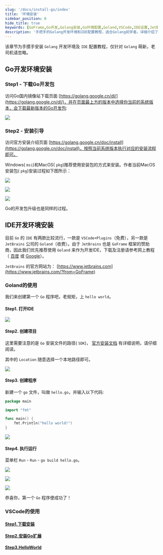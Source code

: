 ```yaml
---
slug: '/docs/install-go/index'
title: '环境安装'
sidebar_position: 0
hide_title: true
keywords: [GoFrame,Go开发,Golang安装,Go环境配置,Goland,VSCode,IDE设置,JetBrains,Go程序,GoFrame框架]
description: '手把手的Golang开发环境和IDE配置教程，适合Golang初学者。详细介绍了如何下载和安装Go开发包，并推荐使用JetBrains的Goland作为开发IDE，支持GoFrame框架开发。此外，还包括VSCode的安装和使用步骤，帮助用户快速构建第一个Go程序。'
---
```


该章节为手摸手安装 `Golang` 开发环境及 `IDE` 配置教程，仅针对 `Golang` 萌新，老司机请忽略。

## Go开发环境安装

### Step1 - 下载Go开发包

访问Go国内镜像站下载页面 [https://golang.google.cn/dl/](https://golang.google.cn/dl/)，并在页面最上方的版本中选择你当前的系统版本，会下载最新版本的Go开发包:

![](/markdown/d3ce7f0e43ebf678adea8db4c46662d5.png)

### Step2 - 安装引导

访问官方安装介绍页面 [https://golang.google.cn/doc/install](https://golang.google.cn/doc/install)，按照当前系统版本执行对应的安装流程即可。

Windows( `msi`)和MacOS( `pkg`)推荐使用安装包的方式来安装。作者当前MacOS安装包( `pkg`)安装过程如下图所示：

![](/markdown/80729ac6360ac646a39b696d32778d66.png)

![](/markdown/afc21d8598a0bef86c1a53c8e6784bb6.png)

![](/markdown/f3f59daf118e34e16a920bcdcf6391de.png)

Go的开发包升级也是同样的过程。

## IDE开发环境安装

目前 `Go` 的 `IDE` 有两款比较流行，一款是 `VSCode+Plugins`（免费），另一款是 `JetBrains` 公司的 `Goland`（收费）。由于 `JetBrains` 也是 `GoFrame` 框架的赞助商，因此我们优先推荐使用 `Goland` 来作为开发IDE，下载及注册请参考网上教程（ [百度](https://www.baidu.com/s?wd=goland%20安装) 或 [Google](https://www.google.com/search?q=goland+安装)）。

`JetBrains` 的官方网站为： [https://www.jetbrains.com](https://www.jetbrains.com/?from=GoFrame)

### Goland的使用

我们来创建第一个 `Go` 程序吧，老规矩，上 `hello world`。

#### Step1. 打开IDE

![](/markdown/53e952d14b92225b865b2bca6aab7cd2.png)

#### Step2. 创建项目

这里需要注意的是 `Go` 安装文件的路径( `SDK`)， [官方安装文档](https://golang.google.cn/doc/install) 有详细说明，请仔细阅读。

其中的 `Location` 随意选择一个本地路径即可。

![](/markdown/0520c06f4ba6cb8411ffe09eb0713a26.png)

#### Step3. 创建程序

新建一个 `go` 文件，叫做 `hello.go`，并输入以下代码:

```go
package main

import "fmt"

func main() {
    fmt.Println("hello world!")
}
```

![](/markdown/c3c0ce22f357637b39e7656733d91983.png)

#### Step4. 执行运行

菜单栏 `Run` \- `Run` \- `go build hello.go`。

![](/markdown/a4dc00babf5b34dcc081b916b83713b8.png)

![](/markdown/80d5fbefe18582fcbbf6f7c34cdff35a.png)

![](/markdown/ecb56b2f0bb37809e2fd11f89e667566.png)

恭喜你，第一个 `Go` 程序便成功了！

### VSCode的使用

#### [Step1.下载安装](https://code.visualstudio.com/)

#### [Step2.安装Go扩展](https://docs.microsoft.com/zh-cn/learn/modules/go-get-started/4-install-visual-studio-code?ns-enrollment-type=learningpath&ns-enrollment-id=learn.languages.go-first-steps)

#### [Step3.HelloWorld](https://docs.microsoft.com/zh-cn/learn/modules/go-get-started/5-hello-world)